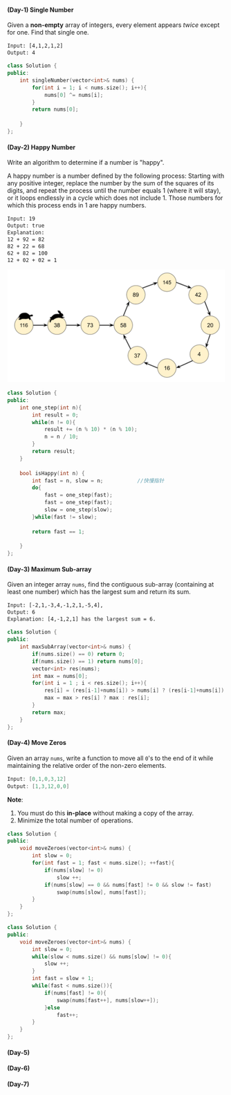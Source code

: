 #### (Day-1) Single Number

Given a **non-empty** array of integers, every element appears *twice* except for one. Find that single one.

```
Input: [4,1,2,1,2]
Output: 4
```

```C++
class Solution {
public:
    int singleNumber(vector<int>& nums) {
        for(int i = 1; i < nums.size(); i++){
            nums[0] ^= nums[i];
        }
        return nums[0];
        
    }
};
```



#### (Day-2) Happy Number

Write an algorithm to determine if a number is "happy".

A happy number is a number defined by the following process: Starting with any positive integer, replace the number by the sum of the squares of its digits, and repeat the process until the number equals 1 (where it will stay), or it loops endlessly in a cycle which does not include 1. Those numbers for which this process ends in 1 are happy numbers.

```
Input: 19
Output: true
Explanation: 
12 + 92 = 82
82 + 22 = 68
62 + 82 = 100
12 + 02 + 02 = 1
```

<img src=".\img\30day_2.png" style="zoom:50%;" />

```C++
class Solution {
public:
    int one_step(int n){
        int result = 0;
        while(n != 0){
            result += (n % 10) * (n % 10);   
            n = n / 10;
        }
        return result;
    }
    
    bool isHappy(int n) {
        int fast = n, slow = n;           //快慢指针
        do{
            fast = one_step(fast);
            fast = one_step(fast);
            slow = one_step(slow);    
        }while(fast != slow);
        
        return fast == 1;
        
    }
};
```

#### (Day-3) Maximum Sub-array

Given an integer array `nums`, find the contiguous sub-array (containing at least one number) which has the largest sum and return its sum.

```
Input: [-2,1,-3,4,-1,2,1,-5,4],
Output: 6
Explanation: [4,-1,2,1] has the largest sum = 6.
```

```C++
class Solution {
public:
    int maxSubArray(vector<int>& nums) {
        if(nums.size() == 0) return 0;
        if(nums.size() == 1) return nums[0];
        vector<int> res(nums);
        int max = nums[0];
        for(int i = 1 ; i < res.size(); i++){
            res[i] = (res[i-1]+nums[i]) > nums[i] ? (res[i-1]+nums[i]) : nums[i];
            max = max > res[i] ? max : res[i];
        }
        return max;
    }
};
```



#### (Day-4) Move Zeros

Given an array `nums`, write a function to move all `0`'s to the end of it while maintaining the relative order of the non-zero elements.

```C++
Input: [0,1,0,3,12]
Output: [1,3,12,0,0]
```

**Note**:

1. You must do this **in-place** without making a copy of the array.
2. Minimize the total number of operations.

```C++
class Solution {
public:
    void moveZeroes(vector<int>& nums) {
        int slow = 0;
        for(int fast = 1; fast < nums.size(); ++fast){
            if(nums[slow] != 0)
                slow ++;
            if(nums[slow] == 0 && nums[fast] != 0 && slow != fast)
                swap(nums[slow], nums[fast]);
        }
    }
};
```

```C++
class Solution {
public:
    void moveZeroes(vector<int>& nums) {
        int slow = 0;
        while(slow < nums.size() && nums[slow] != 0){
            slow ++;
        }
        int fast = slow + 1;
        while(fast < nums.size()){
            if(nums[fast] != 0){
                swap(nums[fast++], nums[slow++]);
            }else
                fast++;
        }
    }
};
```





#### (Day-5)

#### (Day-6)

#### (Day-7)